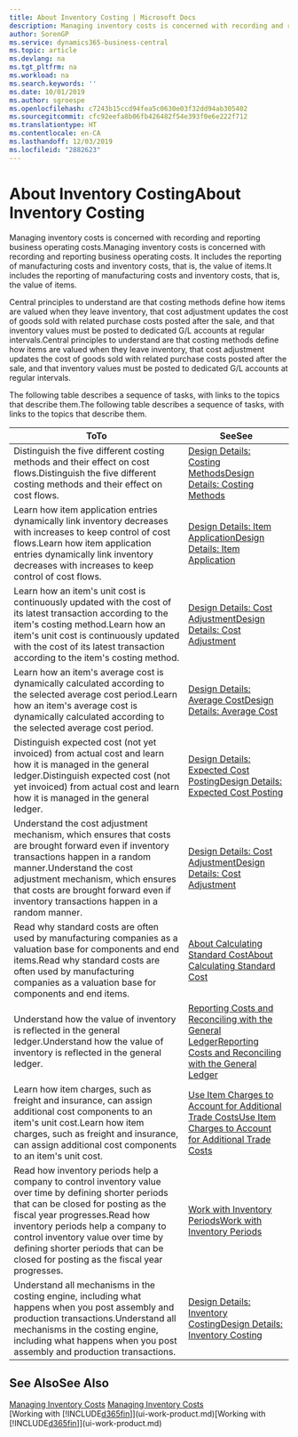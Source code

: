 ```yaml
---
title: About Inventory Costing | Microsoft Docs
description: Managing inventory costs is concerned with recording and reporting business operating costs. It includes the reporting of manufacturing costs and inventory costs, that is, the value of items.
author: SorenGP
ms.service: dynamics365-business-central
ms.topic: article
ms.devlang: na
ms.tgt_pltfrm: na
ms.workload: na
ms.search.keywords: ''
ms.date: 10/01/2019
ms.author: sgroespe
ms.openlocfilehash: c7243b15ccd94fea5c0630e03f32dd94ab305402
ms.sourcegitcommit: cfc92eefa8b06fb426482f54e393f0e6e222f712
ms.translationtype: HT
ms.contentlocale: en-CA
ms.lasthandoff: 12/03/2019
ms.locfileid: "2882623"
---
```

# <a name="about-inventory-costing"></a><span data-ttu-id="e081d-104">About Inventory Costing</span><span class="sxs-lookup"><span data-stu-id="e081d-104">About Inventory Costing</span></span>
<span data-ttu-id="e081d-105">Managing inventory costs is concerned with recording and reporting business operating costs.</span><span class="sxs-lookup"><span data-stu-id="e081d-105">Managing inventory costs is concerned with recording and reporting business operating costs.</span></span> <span data-ttu-id="e081d-106">It includes the reporting of manufacturing costs and inventory costs, that is, the value of items.</span><span class="sxs-lookup"><span data-stu-id="e081d-106">It includes the reporting of manufacturing costs and inventory costs, that is, the value of items.</span></span>  

 <span data-ttu-id="e081d-107">Central principles to understand are that costing methods define how items are valued when they leave inventory, that cost adjustment updates the cost of goods sold with related purchase costs posted after the sale, and that inventory values must be posted to dedicated G/L accounts at regular intervals.</span><span class="sxs-lookup"><span data-stu-id="e081d-107">Central principles to understand are that costing methods define how items are valued when they leave inventory, that cost adjustment updates the cost of goods sold with related purchase costs posted after the sale, and that inventory values must be posted to dedicated G/L accounts at regular intervals.</span></span>  

 <span data-ttu-id="e081d-108">The following table describes a sequence of tasks, with links to the topics that describe them.</span><span class="sxs-lookup"><span data-stu-id="e081d-108">The following table describes a sequence of tasks, with links to the topics that describe them.</span></span>   

|<span data-ttu-id="e081d-109">**To**</span><span class="sxs-lookup"><span data-stu-id="e081d-109">**To**</span></span>|<span data-ttu-id="e081d-110">**See**</span><span class="sxs-lookup"><span data-stu-id="e081d-110">**See**</span></span>|  
|------------|-------------|  
|<span data-ttu-id="e081d-111">Distinguish the five different costing methods and their effect on cost flows.</span><span class="sxs-lookup"><span data-stu-id="e081d-111">Distinguish the five different costing methods and their effect on cost flows.</span></span>|[<span data-ttu-id="e081d-112">Design Details: Costing Methods</span><span class="sxs-lookup"><span data-stu-id="e081d-112">Design Details: Costing Methods</span></span>](design-details-costing-methods.md)|  
|<span data-ttu-id="e081d-113">Learn how item application entries dynamically link inventory decreases with increases to keep control of cost flows.</span><span class="sxs-lookup"><span data-stu-id="e081d-113">Learn how item application entries dynamically link inventory decreases with increases to keep control of cost flows.</span></span>|[<span data-ttu-id="e081d-114">Design Details: Item Application</span><span class="sxs-lookup"><span data-stu-id="e081d-114">Design Details: Item Application</span></span>](design-details-item-application.md)|  
|<span data-ttu-id="e081d-115">Learn how an item's unit cost is continuously updated with the cost of its latest transaction according to the item's costing method.</span><span class="sxs-lookup"><span data-stu-id="e081d-115">Learn how an item's unit cost is continuously updated with the cost of its latest transaction according to the item's costing method.</span></span>|[<span data-ttu-id="e081d-116">Design Details: Cost Adjustment</span><span class="sxs-lookup"><span data-stu-id="e081d-116">Design Details: Cost Adjustment</span></span>](design-details-cost-adjustment.md)|  
|<span data-ttu-id="e081d-117">Learn how an item's average cost is dynamically calculated according to the selected average cost period.</span><span class="sxs-lookup"><span data-stu-id="e081d-117">Learn how an item's average cost is dynamically calculated according to the selected average cost period.</span></span>|[<span data-ttu-id="e081d-118">Design Details: Average Cost</span><span class="sxs-lookup"><span data-stu-id="e081d-118">Design Details: Average Cost</span></span>](design-details-average-cost.md)|  
|<span data-ttu-id="e081d-119">Distinguish expected cost (not yet invoiced) from actual cost and learn how it is managed in the general ledger.</span><span class="sxs-lookup"><span data-stu-id="e081d-119">Distinguish expected cost (not yet invoiced) from actual cost and learn how it is managed in the general ledger.</span></span>|[<span data-ttu-id="e081d-120">Design Details: Expected Cost Posting</span><span class="sxs-lookup"><span data-stu-id="e081d-120">Design Details: Expected Cost Posting</span></span>](design-details-expected-cost-posting.md)|  
|<span data-ttu-id="e081d-121">Understand the cost adjustment mechanism, which ensures that costs are brought forward even if inventory transactions happen in a random manner.</span><span class="sxs-lookup"><span data-stu-id="e081d-121">Understand the cost adjustment mechanism, which ensures that costs are brought forward even if inventory transactions happen in a random manner.</span></span>|[<span data-ttu-id="e081d-122">Design Details: Cost Adjustment</span><span class="sxs-lookup"><span data-stu-id="e081d-122">Design Details: Cost Adjustment</span></span>](design-details-cost-adjustment.md)|  
|<span data-ttu-id="e081d-123">Read why standard costs are often used by manufacturing companies as a valuation base for components and end items.</span><span class="sxs-lookup"><span data-stu-id="e081d-123">Read why standard costs are often used by manufacturing companies as a valuation base for components and end items.</span></span>|[<span data-ttu-id="e081d-124">About Calculating Standard Cost</span><span class="sxs-lookup"><span data-stu-id="e081d-124">About Calculating Standard Cost</span></span>](finance-about-calculating-standard-cost.md)|  
|<span data-ttu-id="e081d-125">Understand how the value of inventory is reflected in the general ledger.</span><span class="sxs-lookup"><span data-stu-id="e081d-125">Understand how the value of inventory is reflected in the general ledger.</span></span>|[<span data-ttu-id="e081d-126">Reporting Costs and Reconciling with the General Ledger</span><span class="sxs-lookup"><span data-stu-id="e081d-126">Reporting Costs and Reconciling with the General Ledger</span></span>](finance-report-costs-and-reconcile-with-the-general-ledger.md)|  
|<span data-ttu-id="e081d-127">Learn how item charges, such as freight and insurance, can assign additional cost components to an item's unit cost.</span><span class="sxs-lookup"><span data-stu-id="e081d-127">Learn how item charges, such as freight and insurance, can assign additional cost components to an item's unit cost.</span></span>|[<span data-ttu-id="e081d-128">Use Item Charges to Account for Additional Trade Costs</span><span class="sxs-lookup"><span data-stu-id="e081d-128">Use Item Charges to Account for Additional Trade Costs</span></span>](payables-how-assign-item-charges.md)|  
|<span data-ttu-id="e081d-129">Read how inventory periods help a company to control inventory value over time by defining shorter periods that can be closed for posting as the fiscal year progresses.</span><span class="sxs-lookup"><span data-stu-id="e081d-129">Read how inventory periods help a company to control inventory value over time by defining shorter periods that can be closed for posting as the fiscal year progresses.</span></span>|[<span data-ttu-id="e081d-130">Work with Inventory Periods</span><span class="sxs-lookup"><span data-stu-id="e081d-130">Work with Inventory Periods</span></span>](finance-how-to-work-with-inventory-periods.md)|  
|<span data-ttu-id="e081d-131">Understand all mechanisms in the costing engine, including what happens when you post assembly and production transactions.</span><span class="sxs-lookup"><span data-stu-id="e081d-131">Understand all mechanisms in the costing engine, including what happens when you post assembly and production transactions.</span></span>|[<span data-ttu-id="e081d-132">Design Details: Inventory Costing</span><span class="sxs-lookup"><span data-stu-id="e081d-132">Design Details: Inventory Costing</span></span>](design-details-inventory-costing.md)|  

## <a name="see-also"></a><span data-ttu-id="e081d-133">See Also</span><span class="sxs-lookup"><span data-stu-id="e081d-133">See Also</span></span>
<span data-ttu-id="e081d-134">[Managing Inventory Costs](finance-manage-inventory-costs.md)  </span><span class="sxs-lookup"><span data-stu-id="e081d-134">[Managing Inventory Costs](finance-manage-inventory-costs.md)  </span></span>  
<span data-ttu-id="e081d-135">[Working with [!INCLUDE[d365fin](includes/d365fin_md.md)]](ui-work-product.md)</span><span class="sxs-lookup"><span data-stu-id="e081d-135">[Working with [!INCLUDE[d365fin](includes/d365fin_md.md)]](ui-work-product.md)</span></span>
